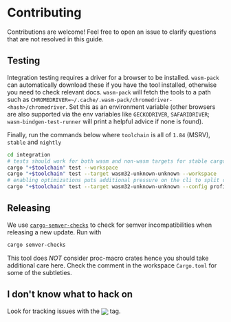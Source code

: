 # Contributing

Contributions are welcome! Feel free to open an issue to clarify questions that are not resolved in this guide.

## Testing

Integration testing requires a driver for a browser to be installed. `wasm-pack` can automatically download
these if you have the tool installed, otherwise you need to check relevant docs. `wasm-pack` will fetch
the tools to a path such as `CHROMEDRIVER=~/.cache/.wasm-pack/chromedriver-<hash>/chromedriver`. Set this as
an environment variable (other browsers are also supported via the env variables like `GECKODRIVER`,
`SAFARIDRIVER`; `wasm-bindgen-test-runner` will print a helpful advice if none is found).

Finally, run the commands below where `toolchain` is all of `1.84` (MSRV), `stable` and `nightly`

```bash
cd integration
# tests should work for both wasm and non-wasm targets for stable cargo
cargo "+$toolchain" test --workspace
cargo "+$toolchain" test --target wasm32-unknown-unknown --workspace
# enabling optimizations puts additional pressure on the cli to split correctly
cargo "+$toolchain" test --target wasm32-unknown-unknown --config profile.test.opt-level=3 --workspace
```

## Releasing

We use [`cargo-semver-checks`] to check for semver incompatibilities when releasing a new update. Run with

```bash
cargo semver-checks
```

This tool does _NOT_ consider proc-macro crates hence you should take additional care here. Check the comment
in the workspace `Cargo.toml` for some of the subtleties.

[`cargo-semver-checks`]: https://crates.io/crates/cargo-semver-checks

## I don't know what to hack on

Look for tracking issues with the <span style="vertical-align: middle;"><img src="https://img.shields.io/badge/future--version-85ec07?style=flat"></span> tag.
